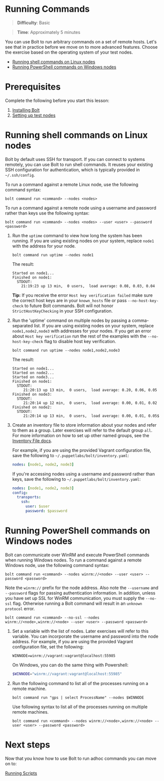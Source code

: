 # Running Commands

> **Difficulty**: Basic

> **Time**: Approximately 5 minutes

You can use Bolt to run arbitrary commands on a set of remote hosts. Let's see that in practice before we move on to more advanced features. Choose the exercise based on the operating system of your test nodes.

- [Running shell commands on Linux nodes](#running-shell-commands-on-linux-nodes)
- [Running PowerShell commands on Windows nodes](#running-powershell-commands-on-windows-nodes)

# Prerequisites
Complete the following before you start this lesson:

1. [Installing Bolt](../1-installing-bolt)
1. [Setting up test nodes](../2-acquiring-nodes)

# Running shell commands on Linux nodes

Bolt by default uses SSH for transport. If you can connect to systems remotely, you can use Bolt to run shell commands. It reuses your existing SSH configuration for authentication, which is typically provided in `~/.ssh/config`.  

To run a command against a remote Linux node, use the following command syntax:
```
bolt command run <command> --nodes <nodes>
```

To run a command against a remote node using a username and password rather than keys use the following syntax:
```
bolt command run <command> --nodes <nodes> --user <user> --password <password>
```

1. Run the `uptime` command to view how long the system has been running. If you are using existing nodes on your system, replace `node1` with the address for your node.

    ```
    bolt command run uptime --nodes node1
    ```
    The result:
    ```
    Started on node1...
    Finished on node1:
      STDOUT:
        21:19:23 up 13 min,  0 users,  load average: 0.08, 0.03, 0.04
    ```
    
    **Tip:** If you receive the error `Host key verification failed` make sure the correct host keys are in your `known_hosts` file or pass `--no-host-key-check` to future Bolt commands. Bolt will not honor `StrictHostKeyChecking` in your SSH configuration.

2. Run the 'uptime' command on multiple nodes by passing a comma-separated list. If you are using existing nodes on your system, replace `node1,node2,node3` with addresses for your nodes. If you get an error about `Host key verification` run the rest of the examples with the `--no-host-key-check` flag to disable host key verification.

    ```
    bolt command run uptime --nodes node1,node2,node3
    ```
    The result:
    ```
    Started on node1...
    Started on node2...
    Started on node3...
    Finished on node1:
      STDOUT:
         21:20:13 up 13 min,  0 users,  load average: 0.20, 0.06, 0.05
    Finished on node3:
      STDOUT:
         21:20:14 up 12 min,  0 users,  load average: 0.00, 0.01, 0.02
    Finished on node2:
      STDOUT:
         21:20:14 up 13 min,  0 users,  load average: 0.00, 0.01, 0.05$
    ```

3. Create an inventory file to store information about your nodes and refer to them as a group.  Later exercises will refer to the default group `all`. For more information on how to set up other named groups, see the 
    [Inventory File docs](https://puppet.com/docs/bolt/0.x/inventory_file.html).

    For example, if you are using the provided Vagrant configuration file, save the following to `~/.puppetlabs/bolt/inventory.yaml`:
    
    ```yaml
    nodes: [node1, node2, node3]
    ```

    If you're accessing nodes using a username and password rather than keys, save the following to `~/.puppetlabs/bolt/inventory.yaml`:
    
    ```yaml
    nodes: [node1, node2, node3]
    config:
      transports:
        ssh:
          user: $user
          password: $password
    ```

# Running PowerShell commands on Windows nodes

Bolt can communicate over WinRM and execute PowerShell commands when running Windows nodes. To run a command against a remote Windows node, use the following command syntax:

```
bolt command run <command> --nodes winrm://<node> --user <user> --password <password>
```

Note the `winrm://` prefix for the node address. Also note the `--username` and `--password` flags for passing authentication information. In addition, unless you have set up SSL for WinRM communication, you must supply the `--no-ssl` flag. Otherwise running a Bolt command will result in an `unknown protocol` error.

```
bolt command run <command> --no-ssl --nodes winrm://<node>,winrm://<node> --user <user> --password <password>
```

1. Set a variable with the list of nodes.  Later exercises will refer to this variable. You can incorporate the username and password into the node address. For example, if you are using the provided Vagrant configuration file, set the following:

    ```
    WINNODE=winrm://vagrant:vagrant@localhost:55985
    ```
    
    On Windows, you can do the same thing with Powershell:
    
    ```powershell
    $WINNODE="winrm://vagrant:vagrant@localhost:55985"
    ```

2.  Run the following command to list all of the processes running on a remote machine.

    ```
    bolt command run "gps | select ProcessName" --nodes $WINNODE
    ```

    Use following syntax to list all of the processes running on multiple remote machines.

    ```
    bolt command run <command> --nodes winrm://<node>,winrm://<node> --user <user> --password <password>
    ```


# Next steps

Now that you know how to use Bolt to run adhoc commands you can move on to:

[Running Scripts](../4-running-scripts)

